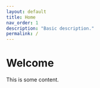 ```yaml
---
layout: default
title: Home
nav_order: 1
description: "Basic description."
permalink: /
---
```


# Welcome
This is some content.
